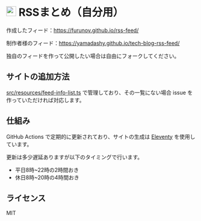 # <img src="src/site/images/icon-transparent.png" height=26> RSSまとめ（自分用）

作成したフィード：https://furunov.github.io/rss-feed/

制作者様のフィード：https://yamadashy.github.io/tech-blog-rss-feed/

独自のフィードを作って公開したい場合は自由にフォークしてください。

## サイトの追加方法
[src/resources/feed-info-list.ts](https://github.com/yamadashy/tech-blog-rss-feed/blob/main/src/resources/feed-info-list.ts) で管理しており、その一覧にない場合 issue を作っていただければ対応します。

## 仕組み
GitHub Actions で定期的に更新されており、サイトの生成は [Eleventy](https://www.11ty.dev/) を使用しています。

更新は多少遅延ありますが以下のタイミングで行います。
- 平日8時~22時の2時間おき
- 休日8時~20時の4時間おき

## ライセンス
MIT

